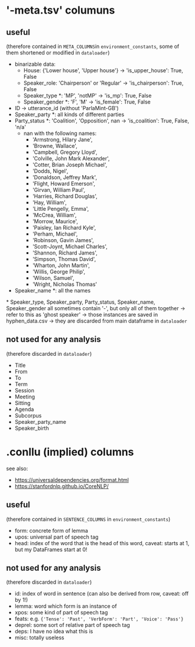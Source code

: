 # '-meta.tsv' columuns
## useful
(therefore contained in `META_COLUMNS`in `environment_constants`, some of them shortened or modified in `dataloader`)

- binarizable data:
  - House: {'Lower house', 'Upper house'} -> 'is_upper_house': True, False
  - Speaker_role: 'Chairperson' or 'Regular' -> 'is_chairperson': True, False
  - Speaker_type *: 'MP', 'notMP' -> 'is_mp': True, False
  - Speaker_gender *: 'F', 'M' -> 'is_female': True, False
- ID -> utterance_id (without 'ParlaMint-GB')
- Speaker_party *: all kinds of different parties
- Party_status *: 'Coalition', 'Opposition', nan -> 'is_coalition': True, False, 'n/a'
    - nan with the following names:
      - 'Armstrong, Hilary Jane',
      - 'Browne, Wallace',
      - 'Campbell, Gregory Lloyd',
      - 'Colville, John Mark Alexander',
      - 'Cotter, Brian Joseph Michael',
      - 'Dodds, Nigel',
      - 'Donaldson, Jeffrey Mark',
      - 'Flight, Howard Emerson',
      - 'Girvan, William Paul',
      - 'Harries, Richard Douglas',
      - 'Hay, William',
      - 'Little Pengelly, Emma',
      - 'McCrea, William',
      - 'Morrow, Maurice',
      - 'Paisley, Ian Richard Kyle',
      - 'Perham, Michael',
      - 'Robinson, Gavin James',
      - 'Scott-Joynt, Michael Charles',
      - 'Shannon, Richard James',
      - 'Simpson, Thomas David',
      - 'Wharton, John Martin',
      - 'Willis, George Philip',
      - 'Wilson, Samuel',
      - 'Wright, Nicholas Thomas'
- Speaker_name *: all the names

\* Speaker_type, Speaker_party, Party_status, Speaker_name, Speaker_gender
all sometimes contain '-', but only all of them together
-> refer to this as 'ghost speaker'
-> those instances are saved in hyphen_data.csv
-> they are discarded from main dataframe in `dataloader`

## not used for any analysis
(therefore discarded in `dataloader`)
- Title
- From
- To
- Term
- Session
- Meeting
- Sitting
- Agenda
- Subcorpus
- Speaker_party_name
- Speaker_birth

# .conllu (implied) columns
see also:
- https://universaldependencies.org/format.html
- https://stanfordnlp.github.io/CoreNLP/
## useful
(therefore contained in `SENTENCE_COLUMNS` in `environment_constants`)
- form: concrete form of lemma
- upos: universal part of speech tag
- head: index of the word that is the head of this word, caveat: starts at 1, but my DataFrames start at 0!

## not used for any analysis
(therefore discarded in `dataloader`)
- id: index of word in sentence (can also be derived from row, caveat: off by 1!)
- lemma: word which form is an instance of
- xpos: some kind of part of speech tag
- feats: e.g. `{'Tense': 'Past', 'VerbForm': 'Part', 'Voice': 'Pass'}`
- deprel: some sort of relative part of speech tag
- deps: I have no idea what this is
- misc: totally useless